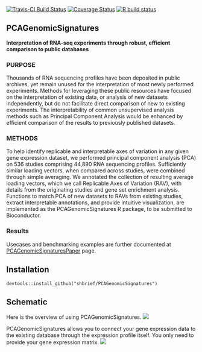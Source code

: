 [![Travis-CI Build Status](https://travis-ci.com/shbrief/PCAGenomicSignatures.svg?branch=master)](https://travis-ci.org/shbrief/PCAGenomicSignatures)
[![Coverage Status](https://codecov.io/github/shbrief/PCAGenomicSignatures/coverage.svg?branch=master)](https://codecov.io/github/shbrief/PCAGenomicSignatures?branch=master)
[![R build status](https://github.com/shbrief/PCAGenomicSignatures/workflows/R-CMD-check/badge.svg)](https://github.com/shbrief/PCAGenomicSignatures/actions)


## PCAGenomicSignatures
**Interpretation of RNA-seq experiments through robust, efficient comparison to public databases**

### PURPOSE
Thousands of RNA sequencing profiles have been deposited in public archives, yet 
remain unused for the interpretation of most newly performed experiments. Methods 
for leveraging these public resources have focused on the interpretation of existing 
data, or analysis of new datasets independently, but do not facilitate direct comparison 
of new to existing experiments. The interpretability of common unsupervised analysis 
methods such as Principal Component Analysis would be enhanced by efficient comparison 
of the results to previously published datasets.

### METHODS
To help identify replicable and interpretable axes of variation in any given gene 
expression dataset, we performed principal component analysis (PCA) on 536 studies 
comprising 44,890 RNA sequencing profiles. Sufficiently similar loading vectors, 
when compared across studies, were combined through simple averaging. We annotated 
the collection of resulting average loading vectors, which we call Replicable Axes 
of Variation (RAV), with details from the originating studies and gene set enrichment 
analysis. Functions to match PCA of new datasets to RAVs from existing studies, 
extract interpretable annotations, and provide intuitive visualization, are implemented 
as the PCAGenomicSignatures R package, to be submitted to Bioconductor. 

### Results
Usecases and benchmarking examples are further documented at [PCAGenomicSignaturesPaper](https://shbrief.github.io/PCAGenomicSignaturesPaper/) page.




## Installation
```
devtools::install_github("shbrief/PCAGenomicSignatures")
```

## Schematic
Here is the overview of using PCAGenomicSignatures.
<img src="https://raw.githubusercontent.com/shbrief/PCAGenomicSignatures/master/vignettes/GSig_model_usage_diagram.png"/>

PCAGenomicSignatures allows you to connect your gene expression data to the existing 
database through the expression profile itself. You only need to provide your gene
expression matrix.
<img src="https://raw.githubusercontent.com/shbrief/PCAGenomicSignatures/master/vignettes/GSig_knowledge_network.png"/>


